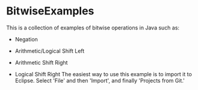 # BitwiseExamples
This is a collection of examples of bitwise operations in Java 
such as:

* Negation

* Arithmetic/Logical Shift Left
  [](https://upload.wikimedia.org/wikipedia/commons/5/5c/Rotate_left_logically.svg)
* Arithmetic Shift Right
  [](https://upload.wikimedia.org/wikipedia/commons/thumb/3/37/Rotate_right_arithmetically.svg/175px-Rotate_right_arithmetically.svg.png)
* Logical Shift Right
  [](https://upload.wikimedia.org/wikipedia/commons/thumb/6/64/Rotate_right_logically.svg/210px-Rotate_right_logically.svg.png)
The easiest way to use this example is to import it
to Eclipse. Select 'File' and then 'Import', and finally 'Projects from Git.'
